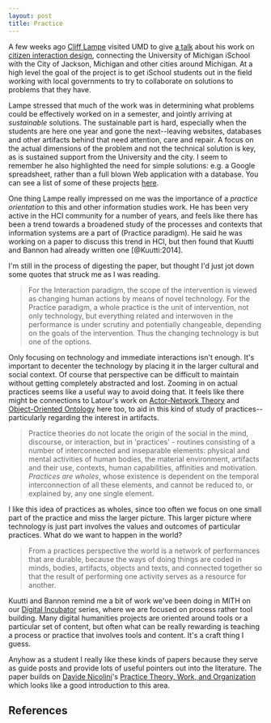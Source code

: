 ```yaml
---
layout: post
title: Practice
---
```


A few weeks ago [Cliff Lampe] visited UMD to give [a talk] about his work on
[citizen interaction design], connecting the University of Michigan iSchool with
the City of Jackson, Michigan and other cities around Michigan. At a high level
the goal of the project is to get iSchool students out in the field working with
local governments to try to collaborate on solutions to problems that they have.

Lampe stressed that much of the work was in determining what problems 
could be effectively worked on in a semester, and jointly arriving 
at *sustainable* solutions. The sustainable part is hard, especially when the
students are here one year and gone the next--leaving websites, databases and 
other artifacts behind that need attention, care and repair. A focus on the 
actual dimensions of the problem and not the technical solution is key, as is
sustained support from the University and the city. I seem to remember he also
highlighted the need for simple solutions: e.g. a Google spreadsheet, rather
than a full blown Web application with a database. You can see a list of some 
of these projects [here].

One thing Lampe really impressed on me was the importance of a *practice
orientation* to this and other information studies work.  He has been very 
active in the HCI community for a number of years, and feels like there has 
been a trend towards a broadened study of the processes and contexts
that information systems are a part of (Practice paradigm). He said he was 
working on a paper to discuss this trend in HCI, but then found that Kuutti 
and Bannon had already written one [@Kuutti:2014].

I'm still in the process of digesting the paper, but thought I'd just jot down 
some quotes that struck me as I was reading. 

> For the Interaction paradigm, the scope of the intervention is viewed
> as changing human actions by means of novel technology. For the
> Practice paradigm, a whole practice is the unit of intervention, not 
> only technology, but everything related and interwoven in the performance
> is under scrutiny and potentially changeable, depending on the goals of
> the intervention. Thus the changing technology is but one of the options.

Only focusing on technology and immediate interactions isn't enough. It's
important to decenter the technology by placing it in the larger cultural 
and social context. Of course that perspective can be difficult to maintain
without getting completely abstracted and lost. Zooming in on actual 
practices seems like a useful way to avoid doing that. It feels like there 
might be connections to Latour's work on [Actor-Network Theory] and 
[Object-Oriented Ontology] here too, to aid in this kind of study of
practices--particularly regarding the interest in artifacts.

> Practice theories do not locate the origin of the social in the mind,
> discourse, or interaction, but in 'practices' - routines consisting of a
> number of interconnected and inseparable elements: physical and mental
> activities of human bodies, the material environment, artifacts and their use,
> contexts, human capabilities, affinities and motivation.  *Practices are
> wholes*, whose existence is dependent on the temporal interconnection of all
> these elements, and cannot be reduced to, or explained by, any one single
> element.

I like this idea of practices as wholes, since too often we focus on one small
part of the practice and miss the larger picture. This larger picture where
technology is just part involves the values and outcomes of particular 
practices. What do we want to happen in the world?

> From a practices perspective the world is a network of performances that are
> durable, because the ways of doing things are coded in minds, bodies,
> artifacts, objects and texts, and connected together so that the result of
> performing one activity serves as a resource for another.

Kuutti and Bannon remind me a bit of work we've been doing in MITH on our
[Digital Incubator] series, where we are focused on process rather tool 
building. Many digital humanities projects are oriented around tools or a
particular set of content, but often what can be really rewarding is 
teaching a process or practice that involves tools and content. It's a
craft thing I guess. 

Anyhow as a student I really like these kinds of papers because they serve as 
guide posts and provide lots of useful pointers out into the literature. The 
paper builds on [Davide Nicolini]'s [Practice Theory, Work, and Organization] 
which looks like a good introduction to this area.

## References

[Cliff Lampe]: https://www.si.umich.edu/people/clifford-lampe
[citizen interaction design]: https://www.si.umich.edu/academics/project-i-citizen-interaction-design
[here]: https://seelio.com/g/umsicid
[a talk]: http://hcil.umd.edu/events/event/bbl-clifford-lampe/
[Practice Theory, Work, and Organization]: https://en.wikipedia.org/wiki/Practice_theory
[Digital Incubator]: http://mith.umd.edu/research/digital-humanities-incubator-2014-15-researching-ferguson/
[Actor-Network Theory]: https://en.wikipedia.org/wiki/Actor%E2%80%93network_theory
[Object-Oriented Ontology]: https://en.wikipedia.org/wiki/Object-oriented_ontology
[Davide Nicolini]: http://www.wbs.ac.uk/about/person/davide-nicolini/
